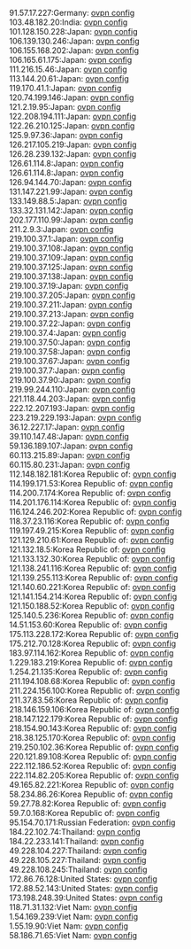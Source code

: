 91.57.17.227:Germany: [ovpn config](vpn/91_57_17_227.ovpn)  
103.48.182.20:India: [ovpn config](vpn/103_48_182_20.ovpn)  
101.128.150.228:Japan: [ovpn config](vpn/101_128_150_228.ovpn)  
106.139.130.246:Japan: [ovpn config](vpn/106_139_130_246.ovpn)  
106.155.168.202:Japan: [ovpn config](vpn/106_155_168_202.ovpn)  
106.165.61.175:Japan: [ovpn config](vpn/106_165_61_175.ovpn)  
111.216.15.46:Japan: [ovpn config](vpn/111_216_15_46.ovpn)  
113.144.20.61:Japan: [ovpn config](vpn/113_144_20_61.ovpn)  
119.170.41.1:Japan: [ovpn config](vpn/119_170_41_1.ovpn)  
120.74.199.146:Japan: [ovpn config](vpn/120_74_199_146.ovpn)  
121.2.19.95:Japan: [ovpn config](vpn/121_2_19_95.ovpn)  
122.208.194.111:Japan: [ovpn config](vpn/122_208_194_111.ovpn)  
122.26.210.125:Japan: [ovpn config](vpn/122_26_210_125.ovpn)  
125.9.97.36:Japan: [ovpn config](vpn/125_9_97_36.ovpn)  
126.217.105.219:Japan: [ovpn config](vpn/126_217_105_219.ovpn)  
126.28.239.132:Japan: [ovpn config](vpn/126_28_239_132.ovpn)  
126.61.114.8:Japan: [ovpn config](vpn/126_61_114_8.ovpn)  
126.61.114.8:Japan: [ovpn config](vpn/126_61_114_8.ovpn)  
126.94.144.70:Japan: [ovpn config](vpn/126_94_144_70.ovpn)  
131.147.221.99:Japan: [ovpn config](vpn/131_147_221_99.ovpn)  
133.149.88.5:Japan: [ovpn config](vpn/133_149_88_5.ovpn)  
133.32.131.142:Japan: [ovpn config](vpn/133_32_131_142.ovpn)  
202.177.110.99:Japan: [ovpn config](vpn/202_177_110_99.ovpn)  
211.2.9.3:Japan: [ovpn config](vpn/211_2_9_3.ovpn)  
219.100.37.1:Japan: [ovpn config](vpn/219_100_37_1.ovpn)  
219.100.37.108:Japan: [ovpn config](vpn/219_100_37_108.ovpn)  
219.100.37.109:Japan: [ovpn config](vpn/219_100_37_109.ovpn)  
219.100.37.125:Japan: [ovpn config](vpn/219_100_37_125.ovpn)  
219.100.37.138:Japan: [ovpn config](vpn/219_100_37_138.ovpn)  
219.100.37.19:Japan: [ovpn config](vpn/219_100_37_19.ovpn)  
219.100.37.205:Japan: [ovpn config](vpn/219_100_37_205.ovpn)  
219.100.37.211:Japan: [ovpn config](vpn/219_100_37_211.ovpn)  
219.100.37.213:Japan: [ovpn config](vpn/219_100_37_213.ovpn)  
219.100.37.22:Japan: [ovpn config](vpn/219_100_37_22.ovpn)  
219.100.37.4:Japan: [ovpn config](vpn/219_100_37_4.ovpn)  
219.100.37.50:Japan: [ovpn config](vpn/219_100_37_50.ovpn)  
219.100.37.58:Japan: [ovpn config](vpn/219_100_37_58.ovpn)  
219.100.37.67:Japan: [ovpn config](vpn/219_100_37_67.ovpn)  
219.100.37.7:Japan: [ovpn config](vpn/219_100_37_7.ovpn)  
219.100.37.90:Japan: [ovpn config](vpn/219_100_37_90.ovpn)  
219.99.244.110:Japan: [ovpn config](vpn/219_99_244_110.ovpn)  
221.118.44.203:Japan: [ovpn config](vpn/221_118_44_203.ovpn)  
222.12.207.193:Japan: [ovpn config](vpn/222_12_207_193.ovpn)  
223.219.229.193:Japan: [ovpn config](vpn/223_219_229_193.ovpn)  
36.12.227.17:Japan: [ovpn config](vpn/36_12_227_17.ovpn)  
39.110.147.48:Japan: [ovpn config](vpn/39_110_147_48.ovpn)  
59.136.189.107:Japan: [ovpn config](vpn/59_136_189_107.ovpn)  
60.113.215.89:Japan: [ovpn config](vpn/60_113_215_89.ovpn)  
60.115.80.231:Japan: [ovpn config](vpn/60_115_80_231.ovpn)  
112.148.182.181:Korea Republic of: [ovpn config](vpn/112_148_182_181.ovpn)  
114.199.171.53:Korea Republic of: [ovpn config](vpn/114_199_171_53.ovpn)  
114.200.7.174:Korea Republic of: [ovpn config](vpn/114_200_7_174.ovpn)  
114.201.176.114:Korea Republic of: [ovpn config](vpn/114_201_176_114.ovpn)  
116.124.246.202:Korea Republic of: [ovpn config](vpn/116_124_246_202.ovpn)  
118.37.23.116:Korea Republic of: [ovpn config](vpn/118_37_23_116.ovpn)  
119.197.49.215:Korea Republic of: [ovpn config](vpn/119_197_49_215.ovpn)  
121.129.210.61:Korea Republic of: [ovpn config](vpn/121_129_210_61.ovpn)  
121.132.18.5:Korea Republic of: [ovpn config](vpn/121_132_18_5.ovpn)  
121.133.132.30:Korea Republic of: [ovpn config](vpn/121_133_132_30.ovpn)  
121.138.241.116:Korea Republic of: [ovpn config](vpn/121_138_241_116.ovpn)  
121.139.255.113:Korea Republic of: [ovpn config](vpn/121_139_255_113.ovpn)  
121.140.60.221:Korea Republic of: [ovpn config](vpn/121_140_60_221.ovpn)  
121.141.154.214:Korea Republic of: [ovpn config](vpn/121_141_154_214.ovpn)  
121.150.188.52:Korea Republic of: [ovpn config](vpn/121_150_188_52.ovpn)  
125.140.5.236:Korea Republic of: [ovpn config](vpn/125_140_5_236.ovpn)  
14.51.153.60:Korea Republic of: [ovpn config](vpn/14_51_153_60.ovpn)  
175.113.228.172:Korea Republic of: [ovpn config](vpn/175_113_228_172.ovpn)  
175.212.70.128:Korea Republic of: [ovpn config](vpn/175_212_70_128.ovpn)  
183.97.114.162:Korea Republic of: [ovpn config](vpn/183_97_114_162.ovpn)  
1.229.183.219:Korea Republic of: [ovpn config](vpn/1_229_183_219.ovpn)  
1.254.21.135:Korea Republic of: [ovpn config](vpn/1_254_21_135.ovpn)  
211.194.108.68:Korea Republic of: [ovpn config](vpn/211_194_108_68.ovpn)  
211.224.156.100:Korea Republic of: [ovpn config](vpn/211_224_156_100.ovpn)  
211.37.83.56:Korea Republic of: [ovpn config](vpn/211_37_83_56.ovpn)  
218.146.159.106:Korea Republic of: [ovpn config](vpn/218_146_159_106.ovpn)  
218.147.122.179:Korea Republic of: [ovpn config](vpn/218_147_122_179.ovpn)  
218.154.90.143:Korea Republic of: [ovpn config](vpn/218_154_90_143.ovpn)  
218.38.125.170:Korea Republic of: [ovpn config](vpn/218_38_125_170.ovpn)  
219.250.102.36:Korea Republic of: [ovpn config](vpn/219_250_102_36.ovpn)  
220.121.89.108:Korea Republic of: [ovpn config](vpn/220_121_89_108.ovpn)  
222.112.186.52:Korea Republic of: [ovpn config](vpn/222_112_186_52.ovpn)  
222.114.82.205:Korea Republic of: [ovpn config](vpn/222_114_82_205.ovpn)  
49.165.82.221:Korea Republic of: [ovpn config](vpn/49_165_82_221.ovpn)  
58.234.86.26:Korea Republic of: [ovpn config](vpn/58_234_86_26.ovpn)  
59.27.78.82:Korea Republic of: [ovpn config](vpn/59_27_78_82.ovpn)  
59.7.0.168:Korea Republic of: [ovpn config](vpn/59_7_0_168.ovpn)  
95.154.70.171:Russian Federation: [ovpn config](vpn/95_154_70_171.ovpn)  
184.22.102.74:Thailand: [ovpn config](vpn/184_22_102_74.ovpn)  
184.22.233.141:Thailand: [ovpn config](vpn/184_22_233_141.ovpn)  
49.228.104.227:Thailand: [ovpn config](vpn/49_228_104_227.ovpn)  
49.228.105.227:Thailand: [ovpn config](vpn/49_228_105_227.ovpn)  
49.228.108.245:Thailand: [ovpn config](vpn/49_228_108_245.ovpn)  
172.86.76.128:United States: [ovpn config](vpn/172_86_76_128.ovpn)  
172.88.52.143:United States: [ovpn config](vpn/172_88_52_143.ovpn)  
173.198.248.39:United States: [ovpn config](vpn/173_198_248_39.ovpn)  
118.71.31.132:Viet Nam: [ovpn config](vpn/118_71_31_132.ovpn)  
1.54.169.239:Viet Nam: [ovpn config](vpn/1_54_169_239.ovpn)  
1.55.19.90:Viet Nam: [ovpn config](vpn/1_55_19_90.ovpn)  
58.186.71.65:Viet Nam: [ovpn config](vpn/58_186_71_65.ovpn)  
